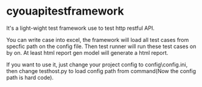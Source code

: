 # cyouapitestframework
It's a light-wight test framework use to test http restful API.

You can write case into excel, the framework will load all test cases from specfic path on the config file. Then test runner will run these test cases on by on.
At least html report gen model will generate a html report.

If you want to use it, just change your project config to config\config.ini, then change testhost.py to load config path from command(Now the config path is hard code).
